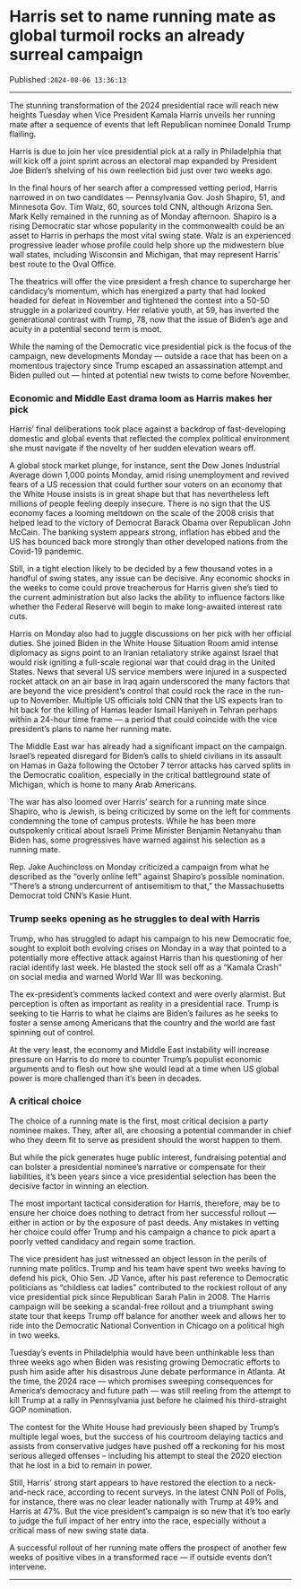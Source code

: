 # Harris set to name running mate as global turmoil rocks an already surreal campaign

Published :`2024-08-06 13:36:13`

---

The stunning transformation of the 2024 presidential race will reach new heights Tuesday when Vice President Kamala Harris unveils her running mate after a sequence of events that left Republican nominee Donald Trump flailing.

Harris is due to join her vice presidential pick at a rally in Philadelphia that will kick off a joint sprint across an electoral map expanded by President Joe Biden’s shelving of his own reelection bid just over two weeks ago.

In the final hours of her search after a compressed vetting period, Harris narrowed in on two candidates — Pennsylvania Gov. Josh Shapiro, 51, and Minnesota Gov. Tim Walz, 60, sources told CNN, although Arizona Sen. Mark Kelly remained in the running as of Monday afternoon. Shapiro is a rising Democratic star whose popularity in the commonwealth could be an asset to Harris in perhaps the most vital swing state. Walz is an experienced progressive leader whose profile could help shore up the midwestern blue wall states, including Wisconsin and Michigan, that may represent Harris’ best route to the Oval Office.

The theatrics will offer the vice president a fresh chance to supercharge her candidacy’s momentum, which has energized a party that had looked headed for defeat in November and tightened the contest into a 50-50 struggle in a polarized country. Her relative youth, at 59, has inverted the generational contrast with Trump, 78, now that the issue of Biden’s age and acuity in a potential second term is moot.

While the naming of the Democratic vice presidential pick is the focus of the campaign, new developments Monday — outside a race that has been on a momentous trajectory since Trump escaped an assassination attempt and Biden pulled out — hinted at potential new twists to come before November.

### Economic and Middle East drama loom as Harris makes her pick

Harris’ final deliberations took place against a backdrop of fast-developing domestic and global events that reflected the complex political environment she must navigate if the novelty of her sudden elevation wears off.

A global stock market plunge, for instance, sent the Dow Jones Industrial Average down 1,000 points Monday, amid rising unemployment and revived fears of a US recession that could further sour voters on an economy that the White House insists is in great shape but that has nevertheless left millions of people feeling deeply insecure. There is no sign that the US economy faces a looming meltdown on the scale of the 2008 crisis that helped lead to the victory of Democrat Barack Obama over Republican John McCain. The banking system appears strong, inflation has ebbed and the US has bounced back more strongly than other developed nations from the Covid-19 pandemic.

Still, in a tight election likely to be decided by a few thousand votes in a handful of swing states, any issue can be decisive. Any economic shocks in the weeks to come could prove treacherous for Harris given she’s tied to the current administration but also lacks the ability to influence factors like whether the Federal Reserve will begin to make long-awaited interest rate cuts.

Harris on Monday also had to juggle discussions on her pick with her official duties. She joined Biden in the White House Situation Room amid intense diplomacy as signs point to an Iranian retaliatory strike against Israel that would risk igniting a full-scale regional war that could drag in the United States. News that several US service members were injured in a suspected rocket attack on an air base in Iraq again underscored the many factors that are beyond the vice president’s control that could rock the race in the run-up to November. Multiple US officials told CNN that the US expects Iran to hit back for the killing of Hamas leader Ismail Haniyeh in Tehran perhaps within a 24-hour time frame — a period that could coincide with the vice president’s plans to name her running mate.

The Middle East war has already had a significant impact on the campaign. Israel’s repeated disregard for Biden’s calls to shield civilians in its assault on Hamas in Gaza following the October 7 terror attacks has carved splits in the Democratic coalition, especially in the critical battleground state of Michigan, which is home to many Arab Americans.

The war has also loomed over Harris’ search for a running mate since Shapiro, who is Jewish, is being criticized by some on the left for comments condemning the tone of campus protests. While he has been more outspokenly critical about Israeli Prime Minister Benjamin Netanyahu than Biden has, some progressives have warned against his selection as a running mate.

Rep. Jake Auchincloss on Monday criticized a campaign from what he described as the “overly online left” against Shapiro’s possible nomination. “There’s a strong undercurrent of antisemitism to that,” the Massachusetts Democrat told CNN’s Kasie Hunt.

### Trump seeks opening as he struggles to deal with Harris

Trump, who has struggled to adapt his campaign to his new Democratic foe, sought to exploit both evolving crises on Monday in a way that pointed to a potentially more effective attack against Harris than his questioning of her racial identify last week. He blasted the stock sell off as a “Kamala Crash” on social media and warned World War III was beckoning.

The ex-president’s comments lacked context and were overly alarmist. But perception is often as important as reality in a presidential race. Trump is seeking to tie Harris to what he claims are Biden’s failures as he seeks to foster a sense among Americans that the country and the world are fast spinning out of control.

At the very least, the economy and Middle East instability will increase pressure on Harris to do more to counter Trump’s populist economic arguments and to flesh out how she would lead at a time when US global power is more challenged than it’s been in decades.

### A critical choice

The choice of a running mate is the first, most critical decision a party nominee makes. They, after all, are choosing a potential commander in chief who they deem fit to serve as president should the worst happen to them.

But while the pick generates huge public interest, fundraising potential and can bolster a presidential nominee’s narrative or compensate for their liabilities, it’s been years since a vice presidential selection has been the decisive factor in winning an election.

The most important tactical consideration for Harris, therefore, may be to ensure her choice does nothing to detract from her successful rollout — either in action or by the exposure of past deeds. Any mistakes in vetting her choice could offer Trump and his campaign a chance to pick apart a poorly vetted candidacy and regain some traction.

The vice president has just witnessed an object lesson in the perils of running mate politics. Trump and his team have spent two weeks having to defend his pick, Ohio Sen. JD Vance, after his past reference to Democratic politicians as “childless cat ladies” contributed to the rockiest rollout of any vice presidential pick since Republican Sarah Palin in 2008. The Harris campaign will be seeking a scandal-free rollout and a triumphant swing state tour that keeps Trump off balance for another week and allows her to ride into the Democratic National Convention in Chicago on a political high in two weeks.

Tuesday’s events in Philadelphia would have been unthinkable less than three weeks ago when Biden was resisting growing Democratic efforts to push him aside after his disastrous June debate performance in Atlanta. At the time, the 2024 race — which promises sweeping consequences for America’s democracy and future path — was still reeling from the attempt to kill Trump at a rally in Pennsylvania just before he claimed his third-straight GOP nomination.

The contest for the White House had previously been shaped by Trump’s multiple legal woes, but the success of his courtroom delaying tactics and assists from conservative judges have pushed off a reckoning for his most serious alleged offenses – including his attempt to steal the 2020 election that he lost in a bid to remain in power.

Still, Harris’ strong start appears to have restored the election to a neck-and-neck race, according to recent surveys. In the latest CNN Poll of Polls, for instance, there was no clear leader nationally with Trump at 49% and Harris at 47%. But the vice president’s campaign is so new that it’s too early to judge the full impact of her entry into the race, especially without a critical mass of new swing state data.

A successful rollout of her running mate offers the prospect of another few weeks of positive vibes in a transformed race — if outside events don’t intervene.

---

